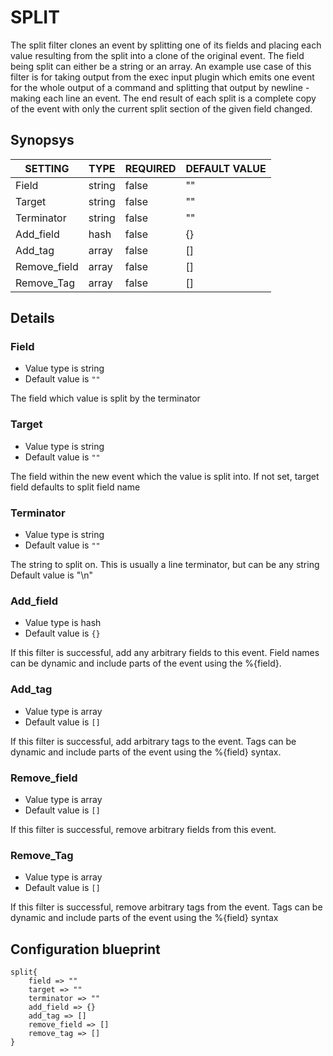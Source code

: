 # SPLIT
The split filter clones an event by splitting one of its fields and placing each value resulting from the split into a clone of the original event. The field being split can either be a string or an array.
An example use case of this filter is for taking output from the exec input plugin which emits one event for the whole output of a command and splitting that output by newline - making each line an event.
The end result of each split is a complete copy of the event with only the current split section of the given field changed.

## Synopsys


|   SETTING    |  TYPE  | REQUIRED | DEFAULT VALUE |
|--------------|--------|----------|---------------|
| Field        | string | false    | ""            |
| Target       | string | false    | ""            |
| Terminator   | string | false    | ""            |
| Add_field    | hash   | false    | {}            |
| Add_tag      | array  | false    | []            |
| Remove_field | array  | false    | []            |
| Remove_Tag   | array  | false    | []            |


## Details

### Field
* Value type is string
* Default value is `""`

The field which value is split by the terminator

### Target
* Value type is string
* Default value is `""`

The field within the new event which the value is split into. If not set, target field defaults to split field name

### Terminator
* Value type is string
* Default value is `""`

The string to split on. This is usually a line terminator, but can be any string
Default value is "\n"

### Add_field
* Value type is hash
* Default value is `{}`

If this filter is successful, add any arbitrary fields to this event.
Field names can be dynamic and include parts of the event using the %{field}.

### Add_tag
* Value type is array
* Default value is `[]`

If this filter is successful, add arbitrary tags to the event.
Tags can be dynamic and include parts of the event using the %{field} syntax.

### Remove_field
* Value type is array
* Default value is `[]`

If this filter is successful, remove arbitrary fields from this event.

### Remove_Tag
* Value type is array
* Default value is `[]`

If this filter is successful, remove arbitrary tags from the event.
Tags can be dynamic and include parts of the event using the %{field} syntax



## Configuration blueprint

```
split{
	field => ""
	target => ""
	terminator => ""
	add_field => {}
	add_tag => []
	remove_field => []
	remove_tag => []
}
```
